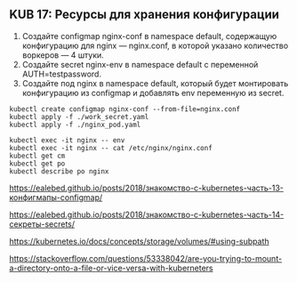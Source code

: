 ##  KUB 17: Ресурсы для хранения конфигурации

1. Создайте configmap nginx-conf в namespace default, содержащую конфигурацию для nginx — nginx.conf, в которой указано количество воркеров — 4 штуки.
2. Создайте secret nginx-env в namespace default с переменной AUTH=testpassword.
3. Создайте под nginx в namespace default, который будет монтировать конфигурацию из configmap и добавлять env переменную из secret.

```
kubectl create configmap nginx-conf --from-file=nginx.conf
kubectl apply -f ./work_secret.yaml
kubectl apply -f ./nginx_pod.yaml

kubectl exec -it nginx -- env
kubectl exec -it nginx -- cat /etc/nginx/nginx.conf
kubectl get cm
kubectl get po
kubectl describe po nginx

```

https://ealebed.github.io/posts/2018/знакомство-с-kubernetes-часть-13-конфигмапы-configmap/

https://ealebed.github.io/posts/2018/знакомство-с-kubernetes-часть-14-секреты-secrets/

https://kubernetes.io/docs/concepts/storage/volumes/#using-subpath

https://stackoverflow.com/questions/53338042/are-you-trying-to-mount-a-directory-onto-a-file-or-vice-versa-with-kuberneters
